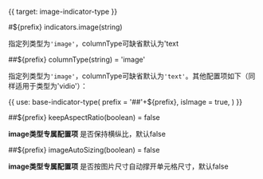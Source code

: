 {{ target: image-indicator-type }}

#${prefix} indicators.image(string)

指定列类型为`'image'`，columnType可缺省默认为'text

##${prefix} columnType(string) = 'image'

指定列类型为`'image'`，columnType可缺省默认为`'text'`。其他配置项如下（同样适用于类型为'vidio'）：

{{ use: base-indicator-type(
    prefix = '##'+${prefix},
    isImage = true,
) }}

##${prefix} keepAspectRatio(boolean) = false

**image类型专属配置项**  是否保持横纵比，默认false 

##${prefix} imageAutoSizing(boolean) = false

**image类型专属配置项**  是否按图片尺寸自动撑开单元格尺寸，默认false 